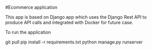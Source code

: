 #Ecommerce application


This app is based on Django app which uses the Django Rest API to produce API calls and integrated with Docker for future case.

To run the application

git pull
pip install -r requirements.txt
python manage.py runserver
